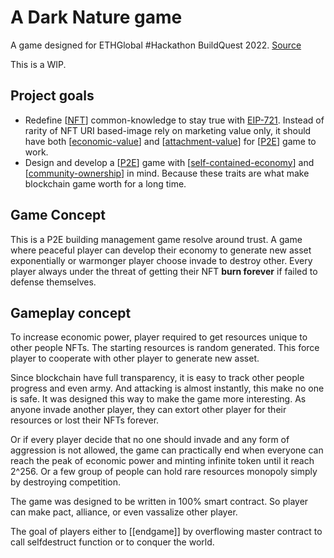 # A Dark Nature game

A game designed for ETHGlobal #Hackathon BuildQuest 2022. [Source](https://github.com/VAD37/the-dark-forest)

This is a WIP.

## Project goals

- Redefine [[NFT]] common-knowledge to stay true with [EIP-721](https://eips.ethereum.org/EIPS/eip-721). Instead of rarity of NFT URI based-image rely on marketing value only, it should have both [[economic-value]] and [[attachment-value]] for [[P2E]] game to work.
- Design and develop a [[P2E]] game with [[self-contained-economy]] and [[community-ownership]] in mind. Because these traits are what make blockchain game worth for a long time.

## Game Concept

This is a P2E building management game resolve around trust. A game where peaceful player can develop their economy to generate new asset exponentially or warmonger player choose invade to destroy other. Every player always under the threat of getting their NFT **burn forever** if failed to defense themselves.

## Gameplay concept

To increase economic power, player required to get resources unique to other people NFTs. The starting resources is random generated. This force player to cooperate with other player to generate new asset.

Since blockchain have full transparency, it is easy to track other people progress and even army. And attacking is almost instantly, this make no one is safe. It was designed this way to make the game more interesting. As anyone invade another player, they can extort other player for their resources or lost their NFTs forever.

Or if every player decide that no one should invade and any form of aggression is not allowed, the game can practically end when everyone can reach the peak of economic power and minting infinite token until it reach 2^256.
Or a few group of people can hold rare resources monopoly simply by destroying competition.

The game was designed to be written in 100% smart contract. So player can make pact, alliance, or even vassalize other player.

The goal of players either to [[endgame]] by overflowing master contract to call selfdestruct function or to conquer the world.

[//begin]: # "Autogenerated link references for markdown compatibility"
[NFT]: references/NFT "NFT"
[economic-value]: references/economic-value "economic-value"
[attachment-value]: references/attachment-value "attachment-value"
[P2E]: references/P2E "Play To Earn"
[self-contained-economy]: references/self-contained-economy "self-contained-economy"
[community-ownership]: references/community-ownership "community-ownership"
[//end]: # "Autogenerated link references"
